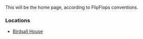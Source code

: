 This will be the home page, according to FlipFlops conventions.


### Locations
* [Birdsall House](/US/NY/Peekskill/Birdsall-House)
